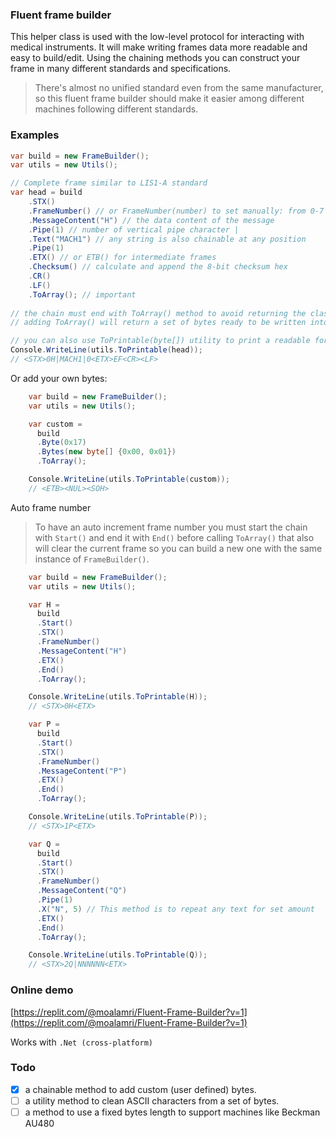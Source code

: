 ### Fluent frame builder
This helper class is used with the low-level protocol for interacting with medical instruments. It will make writing frames data more readable and easy to build/edit.
Using the chaining methods you can construct your frame in many different standards and specifications.
> There's almost no unified standard even from the same manufacturer, so this fluent frame builder should make it easier among different machines following different standards.

### Examples
```cs
var build = new FrameBuilder();
var utils = new Utils();

// Complete frame similar to LIS1-A standard
var head = build
    .STX()
    .FrameNumber() // or FrameNumber(number) to set manually: from 0-7
    .MessageContent("H") // the data content of the message 
    .Pipe(1) // number of vertical pipe character |
    .Text("MACH1") // any string is also chainable at any position 
    .Pipe(1)
    .ETX() // or ETB() for intermediate frames
    .Checksum() // calculate and append the 8-bit checksum hex
    .CR()
    .LF()
    .ToArray(); // important
 
// the chain must end with ToArray() method to avoid returning the class instance.
// adding ToArray() will return a set of bytes ready to be written into the buffer.

// you can also use ToPrintable(byte[]) utility to print a readable form of the frame
Console.WriteLine(utils.ToPrintable(head));
// <STX>0H|MACH1|0<ETX>EF<CR><LF>

```
Or add your own bytes:
```cs
    var build = new FrameBuilder();
    var utils = new Utils();

    var custom = 
      build
      .Byte(0x17)
      .Bytes(new byte[] {0x00, 0x01})
      .ToArray();

    Console.WriteLine(utils.ToPrintable(custom));
    // <ETB><NUL><SOH>
```

Auto frame number
> To have an auto increment frame number you must start the chain with `Start()` and end it with `End()` before calling `ToArray()` that also will clear the current frame so you can build a new one with the same instance of `FrameBuilder()`.
```cs
    var build = new FrameBuilder();
    var utils = new Utils();

    var H = 
      build
      .Start()
      .STX()
      .FrameNumber()
      .MessageContent("H")
      .ETX()
      .End()
      .ToArray();

    Console.WriteLine(utils.ToPrintable(H));
    // <STX>0H<ETX>

    var P = 
      build
      .Start()
      .STX()
      .FrameNumber()
      .MessageContent("P")
      .ETX()
      .End()
      .ToArray();

    Console.WriteLine(utils.ToPrintable(P));
    // <STX>1P<ETX>

    var Q = 
      build
      .Start()
      .STX()
      .FrameNumber()
      .MessageContent("Q")
      .Pipe(1)
      .X("N", 5) // This method is to repeat any text for set amount
      .ETX()
      .End()
      .ToArray();

    Console.WriteLine(utils.ToPrintable(Q));
    // <STX>2Q|NNNNNN<ETX>
```


### Online demo

[https://replit.com/@moalamri/Fluent-Frame-Builder?v=1](https://replit.com/@moalamri/Fluent-Frame-Builder?v=1)

Works with `.Net (cross-platform)`
### Todo
- [x] a chainable method to add custom (user defined) bytes.
- [ ] a utility method to clean ASCII characters from a set of bytes.
- [ ] a method to use a fixed bytes length to support machines like Beckman AU480